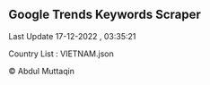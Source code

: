 

## Google Trends Keywords Scraper 
 
Last Update 17-12-2022 , 03:35:21

Country List :
VIETNAM.json



© Abdul Muttaqin 
